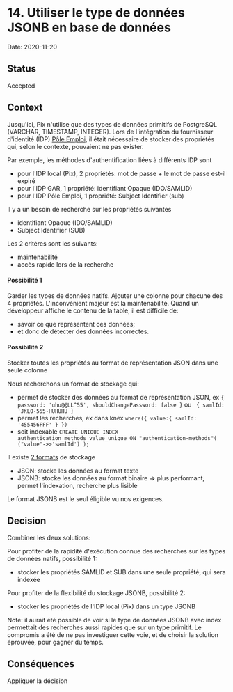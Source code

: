 # 14. Utiliser le type de données JSONB en base de données

Date: 2020-11-20

## Status

Accepted

## Context

Jusqu'ici, Pix n'utilise que des types de données primitifs de PostgreSQL (VARCHAR, TIMESTAMP, INTEGER). 
Lors de l'intégration du fournisseur d'identité (IDP) [Pôle Emploi](https://peconnect.pole-emploi.fr/),
il était nécessaire de stocker des propriétés qui, selon le contexte, pouvaient ne pas exister.

Par exemple, les méthodes d'authentification liées à différents IDP sont
- pour l'IDP local (Pix), 2 propriétés: mot de passe + le mot de passe est-il expiré
- pour l'IDP GAR, 1 propriété: identifiant Opaque (IDO/SAMLID)
- pour l'IDP Pôle Emploi, 1 propriété: Subject Identifier (sub)

Il y a un besoin de recherche sur les propriétés suivantes
- identifiant Opaque (IDO/SAMLID)
- Subject Identifier (SUB)

Les 2 critères sont les suivants:
- maintenabilité 
- accès rapide lors de la recherche
 
#### Possibilité 1
Garder les types de données natifs.
Ajouter une colonne pour chacune des 4 propriétés.
L'inconvénient majeur est la maintenabilité.
Quand un développeur affiche le contenu de la table, il est difficile de: 
- savoir ce que représentent ces données;
- et donc de détecter des données incorrectes. 

#### Possibilité 2
Stocker toutes les propriétés au format de représentation JSON dans une seule colonne 

Nous recherchons un format de stockage qui: 
- permet de stocker des données au format de représentation JSON, ex `{ password: 'uhu@@LL^55', shouldChangePassword: false }` ou ` { samlId: 'JKLO-555-HUHUHU }`
- permet les recherches, ex dans knex `where({ value:{ samlId: '455456FFF' } })`
- soit indexable `CREATE UNIQUE INDEX authentication_methods_value_unique ON "authentication-methods"( ("value"->>'samlId') );`

Il existe [2 formats](https://www.postgresql.org/docs/current/datatype-json.html) de stockage 
- JSON: stocke les données au format texte
- JSONB: stocke les données au format binaire => plus performant, permet l'indexation, recherche plus lisible

Le format JSONB est le seul éligible vu nos exigences. 

## Decision
Combiner les deux solutions:

Pour profiter de la rapidité d'exécution connue des recherches sur les types de données natifs, possibilité 1:
- stocker les propriétés SAMLID et SUB dans une seule propriété, qui sera indexée

Pour profiter de la flexibilité du stockage JSONB, possibilité 2:
- stocker les propriétés de l'IDP local (Pix) dans un type JSONB

Note: il aurait été possible de voir si le type de données JSONB avec index permettait des recherches aussi rapides que sur un type primitif.
Le compromis a été de ne pas investiguer cette voie, et de choisir la solution éprouvée, pour gagner du temps.

## Conséquences
Appliquer la décision
